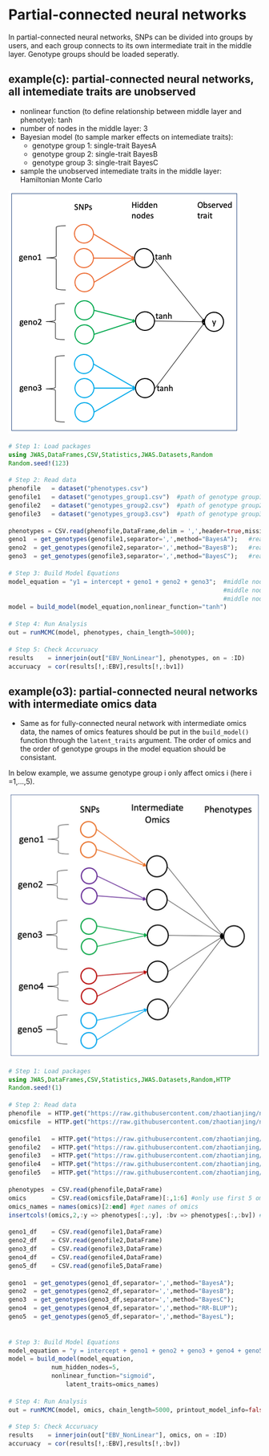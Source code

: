 # Partial-connected neural networks

In partial-connected neural networks, SNPs can be divided into groups by users, and each group connects to its own intermediate trait in the middle layer.  Genotype groups should be loaded seperatly.

## example(c): partial-connected neural networks, all intemediate traits are unobserved
- nonlinear function (to define relationship between middle layer and phenotye): tanh
- number of nodes in the middle layer: 3
- Bayesian model (to sample marker effects on intemediate traits): 
  - genotype group 1: single-trait BayesA
  - genotype group 2: single-trait BayesB
  - genotype group 3: single-trait BayesC
- sample the unobserved intemediate traits in the middle layer: Hamiltonian Monte Carlo

![](https://github.com/zhaotianjing/figures/blob/main/partial_example.png)

```julia
# Step 1: Load packages
using JWAS,DataFrames,CSV,Statistics,JWAS.Datasets,Random
Random.seed!(123)

# Step 2: Read data
phenofile   = dataset("phenotypes.csv")       
genofile1   = dataset("genotypes_group1.csv")  #path of genotype group1
genofile2   = dataset("genotypes_group2.csv")  #path of genotype group2
genofile3   = dataset("genotypes_group3.csv")  #path of genotype group3

phenotypes = CSV.read(phenofile,DataFrame,delim = ',',header=true,missingstrings=["NA"])
geno1  = get_genotypes(genofile1,separator=',',method="BayesA");   #read genotype group1
geno2  = get_genotypes(genofile2,separator=',',method="BayesB");   #read genotype group2
geno3  = get_genotypes(genofile3,separator=',',method="BayesC");   #read genotype group3

# Step 3: Build Model Equations
model_equation = "y1 = intercept + geno1 + geno2 + geno3";  #middle node1=intercept + geno1
                                                            #middle node2=intercept + geno2
                                                            #middle node3=intercept + geno3
model = build_model(model_equation,nonlinear_function="tanh")

# Step 4: Run Analysis
out = runMCMC(model, phenotypes, chain_length=5000);

# Step 5: Check Accuruacy
results    = innerjoin(out["EBV_NonLinear"], phenotypes, on = :ID)
accuruacy  = cor(results[!,:EBV],results[!,:bv1])
```


## example(o3): partial-connected neural networks with intermediate omics data


* Same as for fully-connected neural network with intermediate omics data, the names of omics features should be put in the `build_model()` function through the `latent_traits` argument. The order of omics and the order of genotype groups in the model equation should be consistant.

In below example, we assume genotype group i only affect omics i (here i =1,...,5).

![](https://github.com/zhaotianjing/figures/blob/main/part4_partial_omics.png)

```julia
# Step 1: Load packages
using JWAS,DataFrames,CSV,Statistics,JWAS.Datasets,Random,HTTP 
Random.seed!(1)

# Step 2: Read data
phenofile  = HTTP.get("https://raw.githubusercontent.com/zhaotianjing/nnmm_doc/main/data_simulation/y.csv").body
omicsfile  = HTTP.get("https://raw.githubusercontent.com/zhaotianjing/nnmm_doc/main/data_simulation/omics.csv").body

genofile1   = HTTP.get("https://raw.githubusercontent.com/zhaotianjing/nnmm_doc/main/data_simulation/geno_group1.csv").body
genofile2   = HTTP.get("https://raw.githubusercontent.com/zhaotianjing/nnmm_doc/main/data_simulation/geno_group2.csv").body
genofile3   = HTTP.get("https://raw.githubusercontent.com/zhaotianjing/nnmm_doc/main/data_simulation/geno_group3.csv").body
genofile4   = HTTP.get("https://raw.githubusercontent.com/zhaotianjing/nnmm_doc/main/data_simulation/geno_group4.csv").body
genofile5   = HTTP.get("https://raw.githubusercontent.com/zhaotianjing/nnmm_doc/main/data_simulation/geno_group5.csv").body

phenotypes  = CSV.read(phenofile,DataFrame)
omics       = CSV.read(omicsfile,DataFrame)[:,1:6] #only use first 5 omics for demonstration
omics_names = names(omics)[2:end] #get names of omics
insertcols!(omics,2,:y => phenotypes[:,:y], :bv => phenotypes[:,:bv]) #phenotype and omics should be in the same dataframe

geno1_df    = CSV.read(genofile1,DataFrame)
geno2_df    = CSV.read(genofile2,DataFrame)
geno3_df    = CSV.read(genofile3,DataFrame)
geno4_df    = CSV.read(genofile4,DataFrame)
geno5_df    = CSV.read(genofile5,DataFrame)

geno1  = get_genotypes(geno1_df,separator=',',method="BayesA");
geno2  = get_genotypes(geno2_df,separator=',',method="BayesB");
geno3  = get_genotypes(geno3_df,separator=',',method="BayesC");
geno4  = get_genotypes(geno4_df,separator=',',method="RR-BLUP");
geno5  = get_genotypes(geno5_df,separator=',',method="BayesL");


# Step 3: Build Model Equations
model_equation = "y = intercept + geno1 + geno2 + geno3 + geno4 + geno5"; #omics1=intercept+geno1; omics2=intercept+geno2; ...
model = build_model(model_equation,
		    num_hidden_nodes=5,
		    nonlinear_function="sigmoid",
	            latent_traits=omics_names)

# Step 4: Run Analysis
out = runMCMC(model, omics, chain_length=5000, printout_model_info=false);

# Step 5: Check Accuruacy
results    = innerjoin(out["EBV_NonLinear"], omics, on = :ID)
accuruacy  = cor(results[!,:EBV],results[!,:bv])
```
